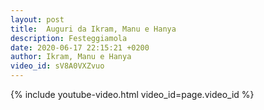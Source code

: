 ```yaml
---
layout: post
title:  Auguri da Ikram, Manu e Hanya
description: Festeggiamola
date: 2020-06-17 22:15:21 +0200
author: Ikram, Manu e Hanya
video_id: sV8A0VXZvuo
---
```


{% include youtube-video.html video_id=page.video_id %}
